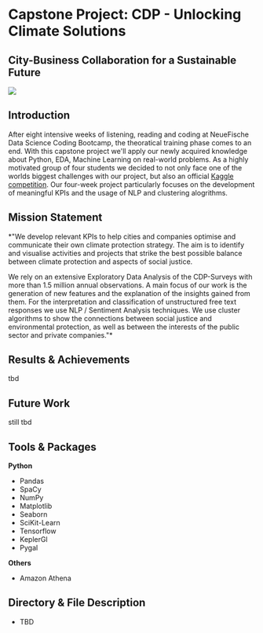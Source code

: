 # Capstone Project: CDP - Unlocking Climate Solutions
## City-Business Collaboration for a Sustainable Future
![](https://insuranceday.maritimeintelligence.informa.com/-/media/insurance-day/markets/specialty/environmental/climate-change-cooperation.jpg?w=790&hash=AE1254BAD6671AF719770C25B8A08A1C)

## Introduction

After eight intensive weeks of listening, reading and coding at NeueFische Data Science Coding Bootcamp, the theoratical training phase comes to an end. With this capstone project we'll apply our newly acquired knowledge about Python, EDA, Machine Learning on real-world problems. 
As a highly motivated group of four students we decided to not only face one of the worlds biggest challenges with our project, but also an official [Kaggle competition](https://www.kaggle.com/c/cdp-unlocking-climate-solutions/).
Our four-week project particularly focuses on the development of meaningful KPIs and the usage of NLP and clustering alogrithms.

## Mission Statement

*"We develop relevant KPIs to help cities and companies optimise and communicate their own climate protection strategy. The aim is to identify and visualise activities and projects that strike the best possible balance between climate protection and aspects of social justice. 
 
We rely on an extensive Exploratory Data Analysis of the CDP-Surveys with more than 1.5 million annual observations. A main focus of our work is the generation of new features and the explanation of the insights gained from them. For the interpretation and classification of unstructured free text responses we use NLP / Sentiment Analysis techniques. We use cluster algorithms to show the connections between social justice and environmental protection, as well as between the interests of the public sector and private companies."*

## Results & Achievements
tbd

## Future Work
still tbd

## Tools & Packages

**Python**
- Pandas
- SpaCy
- NumPy
- Matplotlib
- Seaborn
- SciKit-Learn
- Tensorflow
- KeplerGl
- Pygal

**Others**
- Amazon Athena

## Directory & File Description

- TBD


